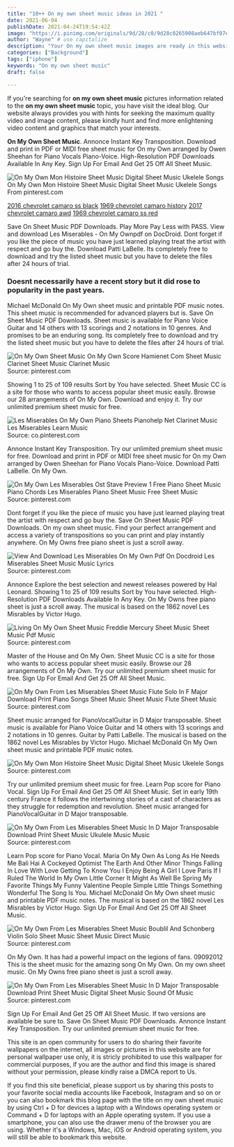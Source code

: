 ```yaml
---
title: "10++ On my own sheet music ideas in 2021 "
date: 2021-06-04
publishDate: 2021-04-24T19:54:42Z
image: "https://i.pinimg.com/originals/9d/28/c0/9d28c0265908aeb647bf07ebcbaa70a9.gif"
author: "Wayne" # use capitalize
description: "Your On my own sheet music images are ready in this website. On my own sheet music are a topic that is being searched for and liked by netizens now. You can Get the On my own sheet music files here. Find and Download all royalty-free vectors."
categories: ["Background"]
tags: ["iphone"]
keywords: "On my own sheet music"
draft: false

---
```


If you're searching for **on my own sheet music** pictures information related to the **on my own sheet music** topic, you have visit the ideal  blog.  Our website always  provides you with  hints  for seeking  the maximum  quality video and image  content, please kindly hunt and find more enlightening video content and graphics  that match your interests.

**On My Own Sheet Music**. Annonce Instant Key Transposition. Download and print in PDF or MIDI free sheet music for On my Own arranged by Owen Sheehan for Piano Vocals Piano-Voice. High-Resolution PDF Downloads Available In Any Key. Sign Up For Email And Get 25 Off All Sheet Music.

![On My Own Mon Histoire Sheet Music Digital Sheet Music Ukelele Songs](https://i.pinimg.com/originals/95/d2/31/95d231d5ee2594abafe2b7f9f3470449.png "On My Own Mon Histoire Sheet Music Digital Sheet Music Ukelele Songs")
On My Own Mon Histoire Sheet Music Digital Sheet Music Ukelele Songs From pinterest.com

[2016 chevrolet camaro ss black](/2016-chevrolet-camaro-ss-black/)
[1969 chevrolet camaro history](/1969-chevrolet-camaro-history/)
[2017 chevrolet camaro awd](/2017-chevrolet-camaro-awd/)
[1969 chevrolet camaro ss red](/1969-chevrolet-camaro-ss-red/)

Save On Sheet Music PDF Downloads. Play More Pay Less with PASS. View and download Les Miserables - On My Ownpdf on DocDroid. Dont forget if you like the piece of music you have just learned playing treat the artist with respect and go buy the. Download Patti LaBelle. Its completely free to download and try the listed sheet music but you have to delete the files after 24 hours of trial.

### Doesnt necessarily have a recent story but it did rose to popularity in the past years.

Michael McDonald On My Own sheet music and printable PDF music notes. This sheet music is recommended for advanced players but is. Save On Sheet Music PDF Downloads. Sheet music is available for Piano Voice Guitar and 14 others with 13 scorings and 2 notations in 10 genres. And promises to be an enduring song. Its completely free to download and try the listed sheet music but you have to delete the files after 24 hours of trial.


![On My Own Sheet Music On My Own Score Hamienet Com Sheet Music Clarinet Sheet Music Clarinet Music](https://i.pinimg.com/originals/d4/fd/4e/d4fd4edc49caff308db20dc552d4bd7b.png "On My Own Sheet Music On My Own Score Hamienet Com Sheet Music Clarinet Sheet Music Clarinet Music")
Source: pinterest.com

Showing 1 to 25 of 109 results Sort by You have selected. Sheet Music CC is a site for those who wants to access popular sheet music easily. Browse our 28 arrangements of On My Own. Download and enjoy it. Try our unlimited premium sheet music for free.

![Les Miserables On My Own Piano Sheets Pianohelp Net Clarinet Music Les Miserables Learn Music](https://i.pinimg.com/originals/23/df/12/23df12816363bf9fb15e3d3741e92193.jpg "Les Miserables On My Own Piano Sheets Pianohelp Net Clarinet Music Les Miserables Learn Music")
Source: co.pinterest.com

Annonce Instant Key Transposition. Try our unlimited premium sheet music for free. Download and print in PDF or MIDI free sheet music for On my Own arranged by Owen Sheehan for Piano Vocals Piano-Voice. Download Patti LaBelle. On My Own.

![On My Own Les Miserables Ost Stave Preview 1 Free Piano Sheet Music Piano Chords Les Miserables Piano Sheet Music Free Sheet Music](https://i.pinimg.com/originals/fe/70/d9/fe70d98a0cb690bbdffe9ce38a8b330f.png "On My Own Les Miserables Ost Stave Preview 1 Free Piano Sheet Music Piano Chords Les Miserables Piano Sheet Music Free Sheet Music")
Source: pinterest.com

Dont forget if you like the piece of music you have just learned playing treat the artist with respect and go buy the. Save On Sheet Music PDF Downloads. On my own sheet music. Find your perfect arrangement and access a variety of transpositions so you can print and play instantly anywhere. On My Owns free piano sheet is just a scroll away.

![View And Download Les Miserables On My Own Pdf On Docdroid Les Miserables Sheet Music Music Lyrics](https://i.pinimg.com/originals/de/ea/b4/deeab4d6bc3b6a22712a63389b1ee207.jpg "View And Download Les Miserables On My Own Pdf On Docdroid Les Miserables Sheet Music Music Lyrics")
Source: pinterest.com

Annonce Explore the best selection and newest releases powered by Hal Leonard. Showing 1 to 25 of 109 results Sort by You have selected. High-Resolution PDF Downloads Available In Any Key. On My Owns free piano sheet is just a scroll away. The musical is based on the 1862 novel Les Misrables by Victor Hugo.

![Living On My Own Sheet Music Freddie Mercury Sheet Music Sheet Music Pdf Music](https://i.pinimg.com/originals/43/15/f1/4315f17881d97bebae31976d056ea686.jpg "Living On My Own Sheet Music Freddie Mercury Sheet Music Sheet Music Pdf Music")
Source: pinterest.com

Master of the House and On My Own. Sheet Music CC is a site for those who wants to access popular sheet music easily. Browse our 28 arrangements of On My Own. Try our unlimited premium sheet music for free. Sign Up For Email And Get 25 Off All Sheet Music.

![On My Own From Les Miserables Sheet Music Flute Solo In F Major Download Print Piano Songs Sheet Music Sheet Music Flute Sheet Music](https://i.pinimg.com/originals/9c/83/bf/9c83bfc63b0f1738eb908fb428bf7df9.gif "On My Own From Les Miserables Sheet Music Flute Solo In F Major Download Print Piano Songs Sheet Music Sheet Music Flute Sheet Music")
Source: pinterest.com

Sheet music arranged for PianoVocalGuitar in D Major transposable. Sheet music is available for Piano Voice Guitar and 14 others with 13 scorings and 2 notations in 10 genres. Guitar by Patti LaBelle. The musical is based on the 1862 novel Les Misrables by Victor Hugo. Michael McDonald On My Own sheet music and printable PDF music notes.

![On My Own Mon Histoire Sheet Music Digital Sheet Music Ukelele Songs](https://i.pinimg.com/originals/95/d2/31/95d231d5ee2594abafe2b7f9f3470449.png "On My Own Mon Histoire Sheet Music Digital Sheet Music Ukelele Songs")
Source: pinterest.com

Try our unlimited premium sheet music for free. Learn Pop score for Piano Vocal. Sign Up For Email And Get 25 Off All Sheet Music. Set in early 19th century France it follows the intertwining stories of a cast of characters as they struggle for redemption and revolution. Sheet music arranged for PianoVocalGuitar in D Major transposable.

![On My Own From Les Miserables Sheet Music In D Major Transposable Download Print Sheet Music Ukulele Music Music](https://i.pinimg.com/originals/0b/7c/6f/0b7c6f98fd29b7d1951b23e9da967dcb.gif "On My Own From Les Miserables Sheet Music In D Major Transposable Download Print Sheet Music Ukulele Music Music")
Source: pinterest.com

Learn Pop score for Piano Vocal. Maria On My Own As Long As He Needs Me Bali Hai A Cockeyed Optimist The Earth And Other Minor Things Falling In Love With Love Getting To Know You I Enjoy Being A Girl I Love Paris If I Ruled The World In My Own Little Corner It Might As Well Be Spring My Favorite Things My Funny Valentine People Simple Little Things Something Wonderful The Song Is You. Michael McDonald On My Own sheet music and printable PDF music notes. The musical is based on the 1862 novel Les Misrables by Victor Hugo. Sign Up For Email And Get 25 Off All Sheet Music.

![On My Own From Les Miserables Sheet Music Boublil And Schonberg Violin Solo Sheet Music Sheet Music Direct Music](https://i.pinimg.com/originals/dd/ac/b1/ddacb1e1ec91e2c7766389c0d959219f.png "On My Own From Les Miserables Sheet Music Boublil And Schonberg Violin Solo Sheet Music Sheet Music Direct Music")
Source: pinterest.com

On My Own. It has had a powerful impact on the legions of fans. 09092012 This is the sheet music for the amazing song On My Own. On my own sheet music. On My Owns free piano sheet is just a scroll away.

![On My Own From Les Miserables Sheet Music In D Major Transposable Download Print Sheet Music Digital Sheet Music Sound Of Music](https://i.pinimg.com/originals/9d/28/c0/9d28c0265908aeb647bf07ebcbaa70a9.gif "On My Own From Les Miserables Sheet Music In D Major Transposable Download Print Sheet Music Digital Sheet Music Sound Of Music")
Source: pinterest.com

Sign Up For Email And Get 25 Off All Sheet Music. If two versions are available be sure to. Save On Sheet Music PDF Downloads. Annonce Instant Key Transposition. Try our unlimited premium sheet music for free.

This site is an open community for users to do sharing their favorite wallpapers on the internet, all images or pictures in this website are for personal wallpaper use only, it is stricly prohibited to use this wallpaper for commercial purposes, if you are the author and find this image is shared without your permission, please kindly raise a DMCA report to Us.

If you find this site beneficial, please support us by sharing this posts to your favorite social media accounts like Facebook, Instagram and so on or you can also bookmark this blog page with the title on my own sheet music by using Ctrl + D for devices a laptop with a Windows operating system or Command + D for laptops with an Apple operating system. If you use a smartphone, you can also use the drawer menu of the browser you are using. Whether it's a Windows, Mac, iOS or Android operating system, you will still be able to bookmark this website.

